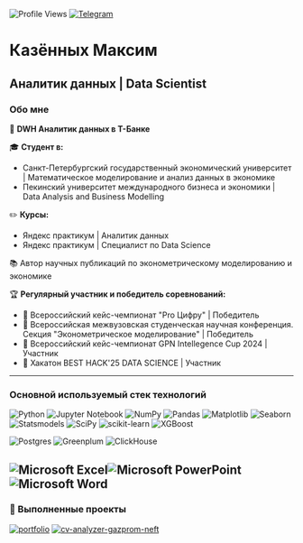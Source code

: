 ![Profile Views](https://komarev.com/ghpvc/?username=Swagozavr&style=for-the-badge)
[![Telegram](https://img.shields.io/badge/Telegram-2CA5E0?style=for-the-badge&logo=telegram&logoColor=white)](https://t.me/madoka_wg)


# Казённых Максим
## Аналитик данных |  Data Scientist 

### Обо мне
💼 **DWH Аналитик данных в Т-Банке**

🎓 **Студент в:**
* Санкт-Петербургский государственный экономический университет | Математическое моделирование и анализ данных в экономике
* Пекинский университет международного бизнеса и экономики | Data Analysis and Business Modelling 

✏️ **Курсы:**
* Яндекс практикум | Аналитик данных
* Яндекс практикум | Специалист по Data Science

📚 Автор научных публикаций по эконометрическому моделированию и экономике

🏆 **Регулярный участник и победитель соревнований:**
* 🥇 Всероссийский кейс-чемпионат "Pro Цифру" | Победитель
* 🥇 Всероссийская межвузовская студенческая научная конференция. Секция "Эконометрическое моделирование" | Победитель
* 🥈 Всероссийский кейс-чемпионат GPN Intellegence Cup 2024 | Участник
* 🥈 Хакатон BEST HACK'25 DATA SCIENCE | Участник 

---

### Основной используемый стек технологий

![Python](https://img.shields.io/badge/python-3670A0?style=for-the-badge&logo=python&logoColor=ffdd54)
![Jupyter Notebook](https://img.shields.io/badge/jupyter-%23FA0F00.svg?style=for-the-badge&logo=jupyter&logoColor=white)
![NumPy](https://img.shields.io/badge/numpy-%23013243.svg?style=for-the-badge&logo=numpy&logoColor=white)
![Pandas](https://img.shields.io/badge/pandas-%23150458.svg?style=for-the-badge&logo=pandas&logoColor=white)
![Matplotlib](https://img.shields.io/badge/Matplotlib-%23ffffff.svg?style=for-the-badge&logo=Matplotlib&logoColor=black)
![Seaborn](https://img.shields.io/badge/Seaborn-%230C55A5.svg?style=for-the-badge&logoColor=white)
![Statsmodels](https://img.shields.io/badge/statsmodels-blueviolet?style=for-the-badge)
![SciPy](https://img.shields.io/badge/SciPy-%230C55A5.svg?style=for-the-badge&logo=scipy&logoColor=%white)
![scikit-learn](https://img.shields.io/badge/scikit--learn-%23F7931E.svg?style=for-the-badge&logo=scikit-learn&logoColor=white)
![XGBoost](https://img.shields.io/badge/XGBoost-blue?style=for-the-badge)

![Postgres](https://img.shields.io/badge/postgres-%23316192.svg?style=for-the-badge&logo=postgresql&logoColor=white)
![Greenplum](https://img.shields.io/badge/Greenplum-00843D?style=for-the-badge&logo=postgresql&logoColor=white)
![ClickHouse](https://img.shields.io/badge/ClickHouse-FFCC00?style=for-the-badge&logo=clickhouse&logoColor=black)



![Microsoft Excel](https://img.shields.io/badge/Microsoft_Excel-217346?style=for-the-badge&logo=microsoft-excel&logoColor=white)![Microsoft PowerPoint](https://img.shields.io/badge/Microsoft_PowerPoint-B7472A?style=for-the-badge&logo=microsoft-powerpoint&logoColor=white)![Microsoft Word](https://img.shields.io/badge/Microsoft_Word-2B579A?style=for-the-badge&logo=microsoft-word&logoColor=white)
---

### 🌟 Выполненные проекты

[![portfolio](https://github-readme-stats.vercel.app/api/pin/?username=Swagozavr&repo=Personal-Projects&theme=radical)](https://github.com/Swagozavr/Personal-Projects)
[![cv-analyzer-gazprom-neft](https://github-readme-stats.vercel.app/api/pin/?username=KsyLight&repo=cv-analyzer-gazprom-neft&theme=radical)](https://github.com/KsyLight/cv-analyzer-gazprom-neft)
